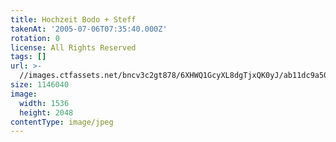 ```yaml
---
title: Hochzeit Bodo + Steff
takenAt: '2005-07-06T07:35:40.000Z'
rotation: 0
license: All Rights Reserved
tags: []
url: >-
  //images.ctfassets.net/bncv3c2gt878/6XHWQ1GcyXL8dgTjxQK0yJ/ab11dc9a509ed081843a4929abc455a4/hochzeit-bodo--steff_4560372396_o
size: 1146040
image:
  width: 1536
  height: 2048
contentType: image/jpeg
---
```


